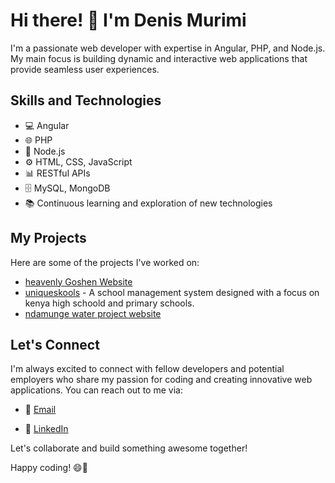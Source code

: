 # Hi there! 👋 I'm Denis Murimi

<!---
![Banner](link_to_your_banner_image)
--->

I'm a passionate web developer with expertise in Angular, PHP, and Node.js. My main focus is building dynamic and interactive web applications that provide seamless user experiences.


## Skills and Technologies

- 💻 Angular
- 🌐 PHP
- 🚀 Node.js
- ⚙️ HTML, CSS, JavaScript
- 📊 RESTful APIs
- 🗄️ MySQL, MongoDB
- 📚 Continuous learning and exploration of new technologies

## My Projects

Here are some of the projects I've worked on:

- [heavenly Goshen Website](https://heavenlygoshen.org/) 
- [uniqueskools](https://uniqueskools.co.ke/) - A school management system designed with a focus on kenya high schoold and primary schools.
- [ndamunge water project website](https://ndamungewaterproject.com/)

<!---
Feel free to explore my repositories for more projects and code samples!
--->

## Let's Connect

I'm always excited to connect with fellow developers and potential employers who share my passion for coding and creating innovative web applications. You can reach out to me via:

- 📧 [Email](mailto:denis4murimi@gmail.com)
<!--- 
- 🌐 [Website](https://yourwebsite.com)'
--->
- 💼 [LinkedIn](https://www.linkedin.com/in/denis-4-murimi)

Let's collaborate and build something awesome together!

Happy coding! 😄🚀
